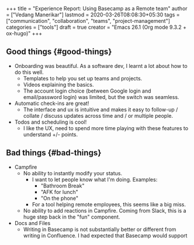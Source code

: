 +++
title = "Experience Report: Using Basecamp as a Remote team"
author = ["Vedang Manerikar"]
lastmod = 2020-03-26T08:08:30+05:30
tags = ["communication", "collaboration", "teams", "project-management"]
categories = ["tools"]
draft = true
creator = "Emacs 26.1 (Org mode 9.3.2 + ox-hugo)"
+++

## Good things {#good-things}

-   Onboarding was beautiful. As a software dev, I learnt a lot about
    how to do this well.
    -   Templates to help you set up teams and projects.
    -   Videos explaining the basics.
    -   The account login choice (between Google login and email/password
        login) was limited, but the switch was seamless.
-   Automatic check-ins are great!
    -   The interface and ux is intuitive and makes it easy to follow-up /
        collate / discuss updates across time and / or multiple people.
-   Todos and scheduling is cool!
    -   I like the UX, need to spend more time playing with these features
        to understand +/- points.


## Bad things {#bad-things}

-   Campfire
    -   No ability to instantly modify your status.
        -   I want to let people know what I'm doing. Examples:
            -   "Bathroom Break"
            -   "AFK for lunch"
            -   "On the phone"
        -   For a tool helping remote employees, this seems like a big miss.
    -   No ability to add reactions in Campfire. Coming from Slack, this
        is a huge step back in the "fun" component.
-   Docs and Files
    -   Writing in Basecamp is not substantially better or different from
        writing in Confluence. I had expected that Basecamp would support
